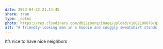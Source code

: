 ```yaml
---
date: 2023-04-22 21:14:45
share: true
type: _notes
photo: https://res.cloudinary.com/dbi2zounq/image/upload/v1682190870/gi3ra1pjaeltspz39ytl.jpg
alt: "A friendly-looking man in a hoodie and snuggly sweatshirt stands by a canal."
---
```

It’s nice to have nice neighbors

